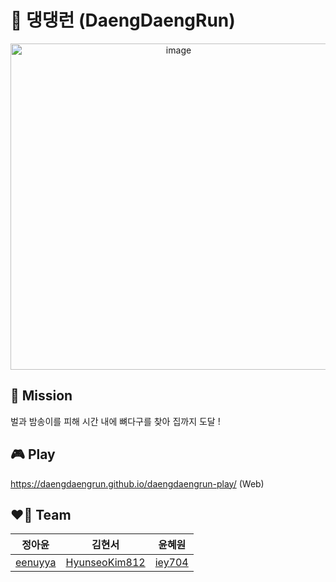 # 🐾 댕댕런 (DaengDaengRun)
<p align="center">
<img width="522" alt="image" src="https://github.com/user-attachments/assets/4b30df83-31a2-45d5-9a37-fa56196fe1ae" />
</p>

## 🌟 Mission
벌과 밤송이를 피해 시간 내에 뼈다구를 찾아 집까지 도달 !
## 🎮 Play
https://daengdaengrun.github.io/daengdaengrun-play/
(Web)
## ❤️‍🔥 Team
| **정아윤** | **김현서** | **윤혜원** |
| :--: | :--: | :--: |
|[eenuyya](https://github.com/eenuyya)|[HyunseoKim812](https://github.com/HyunseoKim812)| [iey704](https://github.com/iey704) |
